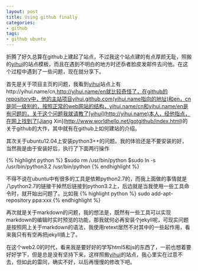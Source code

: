 ```yaml
---
layout: post
title: Using github finally
categories:
- github
tags:
- github ubuntu
---
```


折腾了好久总算在github上建起了站点，不过我这个站点建的有点厚颜无耻，照搬的[yihui](http://yihui.name)的站点模板，而且在遇到不明白的地方时还忝者脸皮发邮件去问他。在这个过程中遇到了一些问题，现在就分享下。

首先是关于项目主页的问题，我看到[yihui](http://yihui.name)站点上有http://yihui.name/cn,http://yihui.name/en就比较奇怪了，在github的repository中，他的主站项目yihui.github.com(yihui.name指向的地址)和en，cn是同一级别的，按照正常的web网站的结构，yihui.name/cn和yihui.name/en是有问题的，关于这个问题我就请教了[yihui](http://yihui.name)本人，经他指点，在网上找到了[Jiang Xin](http://www.worldhello.net/gotgithub/index.html)的关于github的大作，其中就有在github上如何建站的介绍。

其次关于ubuntu12.04上安装python3++的问题。我的体验还是不要安装的好，当然我是由于安装好后，执行了下面两行操作

{% highlight python %}
$sudo rm /usr/bin/python
$sudo ln -s /usr/bin/python3.2 /usr/bin/python
{% endhighlight %}

不得不说在ubuntu中有很多的工具是依赖python2.7的，而我上面做的事情就是八python2.7的链接干掉然后链接到python3.2上，后边就是当我使用一些工具命令时，就开始出问题了。比如我
{% highlight python %}
sudo add-apt-repository ppa:xxx
{% endhighlight %}

再次就是关于markdown的问题，我的想法是，既然有一些工具可以实现markdown的编辑时实时预览的功能，那我就何必再安装个jekyll呢，可现实问题是按照网上关于markdown的语法，我使用retext居然不对其中的一些起作用，看来我只有有空再把jekyll搞上了。

在这个web2.0的时代，看来我是要好好的学写html5和js的东西了，一前也想着要好好学下，但是总是没有坚持下来，这样照搬[yihui](http://yihui.name)的站点，我心里实在过意不去，但如此的雷同，确实不好，以后再慢慢的修改下吧。



